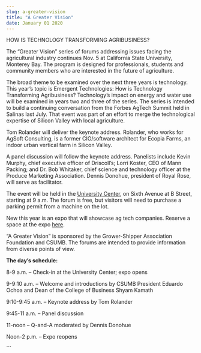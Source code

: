 ```yaml
---
slug: a-greater-vision
title: "A Greater Vision"
date: January 01 2020
---
```


 
<p>HOW IS TECHNOLOGY TRANSFORMING AGRIBUSINESS?</p>
<p>
  The “Greater Vision” series of forums addressing issues facing the
  agricultural industry continues Nov. 5 at California State University,
  Monterey Bay. The program is designed for professionals, students and
  community members who are interested in the future of agriculture.
</p>
<p>
  The broad theme to be examined over the next three years is technology. This
  year’s topic is Emergent Technologies: How is Technology Transforming
  Agribusiness? Technology’s impact on energy and water use will be examined in
  years two and three of the series. The series is intended to build a
  continuing conversation from the Forbes AgTech Summit held in Salinas last
  July. That event was part of an effort to merge the technological expertise of
  Silicon Valley with local agriculture.
</p>
<p>
  Tom Rolander will deliver the keynote address. Rolander, who works for AgSoft
  Consulting, is a former CIO/software architect for Ecopia Farms, an indoor
  urban vertical farm in Silicon Valley.
</p>
<p>
  A panel discussion will follow the keynote address. Panelists include Kevin
  Murphy, chief executive officer of Driscoll’s; Lorri Koster, CEO of Mann
  Packing; and Dr. Bob Whitaker, chief science and technology officer at the
  Produce Marketing Association. Dennis Donohue, president of Royal Rose, will
  serve as facilitator.
</p>
<p>
  The event will be held in the
  <a href="https://csumb.edu/maps">University Center</a>, on Sixth Avenue at B
  Street, starting at 9 a.m. The forum is free, but visitors will need to
  purchase a parking permit from a machine on the lot.
</p>
<p>
  New this year is an expo that will showcase ag tech companies. Reserve a space
  at the expo <a href="https://greatervision2015.eventbrite.com">here</a>.
</p>
<p>
  “A Greater Vision” is sponsored by the Grower&#45;Shipper Association
  Foundation and CSUMB. The forums are intended to provide information from
  diverse points of view.
</p>
<p><strong>The day’s schedule:</strong></p>
<p>8&#45;9 a.m. – Check&#45;in at the University Center; expo opens</p>
<p>
  9&#45;9:10 a.m. – Welcome and introductions by CSUMB President Eduardo Ochoa
  and Dean of the College of Business Shyam Kamath
</p>
<p>9:10&#45;9:45 a.m. – Keynote address by Tom Rolander</p>
<p>9:45&#45;11 a.m. – Panel discussion</p>
<p>11&#45;noon – Q&#45;and&#45;A moderated by Dennis Donohue</p>
<p>Noon&#45;2 p.m. – Expo reopens</p>
```
